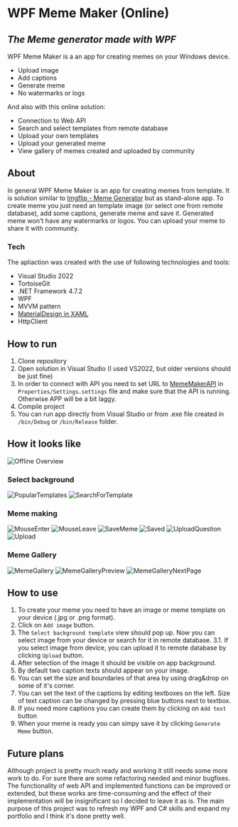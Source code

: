 # WPF Meme Maker (Online)
## _The Meme generator made with WPF_

WPF Meme Maker is a an app for creating memes on your Windows device.
- Upload image
- Add captions
- Generate meme
- No watermarks or logs

And also with this online solution:
- Connection to Web API
- Search and select templates from remote database
- Upload your own templates
- Upload your generated meme
- View gallery of memes created and uploaded by community

## About

In general WPF Meme Maker is an app for creating memes from template. It is solution similar to [Imgflip - Meme Generator](https://imgflip.com/memegenerator) but as stand-alone app. To create meme you just need an template image (or select one from remote database), add some captions, generate meme and save it. Generated meme won't have any watermarks or logos. You can upload your meme to share it with community.

### Tech

The apliaction was created with the use of following technologies and tools:
- Visual Studio 2022
- TortoiseGit
- .NET Framework 4.7.2
- WPF
- MVVM pattern
- [MaterialDesign in XAML](http://materialdesigninxaml.net/)
- HttpClient

## How to run

1. Clone repository
2. Open solution in Visual Studio (I used VS2022, but older versions should be just fine)
3. In order to connect with API you need to set URL to [MemeMakerAPI](https://github.com/rav97/MemeMaker_API) in `Properties/Settings.settings` file and make sure that the API is running. Otherwise APP will be a bit laggy.
4. Compile project
5. You can run app directly from Visual Studio or from .exe file created in `/bin/Debug` or `/bin/Release` folder.

## How it looks like

![Offline Overview](https://github.com/rav97/ResourcesRepository/blob/main/MemeMaker/OnlineOverview.png?raw=true)

### Select background

![PopularTemplates](https://github.com/rav97/ResourcesRepository/blob/main/MemeMaker/SelectBackgroundPopular.png?raw=true)
![SearchForTemplate](https://github.com/rav97/ResourcesRepository/blob/main/MemeMaker/SearchForTemplate.png?raw=true)

### Meme making

![MouseEnter](https://github.com/rav97/ResourcesRepository/blob/main/MemeMaker/MemeMaking.png?raw=true)
![MouseLeave](https://github.com/rav97/ResourcesRepository/blob/main/MemeMaker/MemeMaking2.png?raw=true)
![SaveMeme](https://github.com/rav97/ResourcesRepository/blob/main/MemeMaker/SaveMeme.png?raw=true)
![Saved](https://github.com/rav97/ResourcesRepository/blob/main/MemeMaker/Saved.png?raw=true)
![UploadQuestion](https://github.com/rav97/ResourcesRepository/blob/main/MemeMaker/UploadToCommunity.png?raw=true)
![Upload](https://github.com/rav97/ResourcesRepository/blob/main/MemeMaker/Upload.png?raw=true)

### Meme Gallery

![MemeGallery](https://github.com/rav97/ResourcesRepository/blob/main/MemeMaker/MemeGallery.png?raw=true)
![MemeGalleryPreview](https://github.com/rav97/ResourcesRepository/blob/main/MemeMaker/MemeGalleryPreview.png?raw=true)
![MemeGalleryNextPage](https://github.com/rav97/ResourcesRepository/blob/main/MemeMaker/MemeGalleryPage.png?raw=true)

## How to use

1. To create your meme you need to have an image or meme template on your device (.jpg or .png format).
2. Click on `Add image` button.
3. The `Select background template` view should pop up. Now you can select image from your device or search for it in remote database.
3.1. If you select image from device, you can upload it to remote database by clicking `Upload` button.
4. After selection of the image it should be visible on app background.
5. By default two caption texts should appear on your image.
6. You can set the size and boundaries of that area by using drag&drop on some of it's corner.
7. You can set the text of the captions by editing textboxes on the left. Size of text caption can be changed by pressing blue buttons next to textbox. 
8. If you need more captions you can create them by clicking on `Add text` button
9. When your meme is ready you can simpy save it by clicking `Generate Meme` button.

## Future plans
Although project is pretty much ready and working it still needs some more work to do. For sure there are some refactoring needed and minor bugfixes. The functionality of web API and implemented functions can be improved or extended, but these works are time-consuming and the effect of their implementation will be insignificant so I decided to leave it as is.
The main purpose of this project was to refresh my WPF and C# skills and expand my portfolio and I think it's done pretty well.
